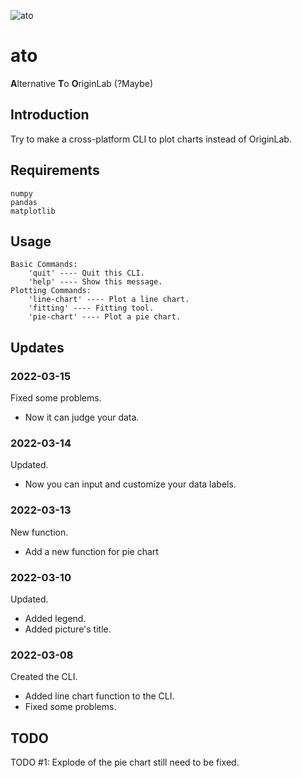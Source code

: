 ![ato](https://socialify.git.ci/Chen-Rain/ato/image?description=1&forks=1&issues=1&language=1&name=1&owner=1&pattern=Signal&pulls=1&stargazers=1&theme=Light)

# ato

**A**lternative **T**o **O**riginLab (?Maybe)

## Introduction

Try to make a cross-platform CLI to plot charts instead of OriginLab.

## Requirements

```
numpy
pandas
matplotlib
```

## Usage

```
Basic Commands:
    'quit' ---- Quit this CLI.
    'help' ---- Show this message.
Plotting Commands:
    'line-chart' ---- Plot a line chart.
    'fitting' ---- Fitting tool.
    'pie-chart' ---- Plot a pie chart.
```

## Updates

### 2022-03-15

Fixed some problems.

- Now it can judge your data.

### 2022-03-14

Updated.

- Now you can input and customize your data labels.

### 2022-03-13

New function.

- Add a new function for pie chart

### 2022-03-10

Updated.

- Added legend.
- Added picture's title.

### 2022-03-08

Created the CLI.

- Added line chart function to the CLI.
- Fixed some problems.

## TODO

TODO #1: Explode of the pie chart still need to be fixed.
